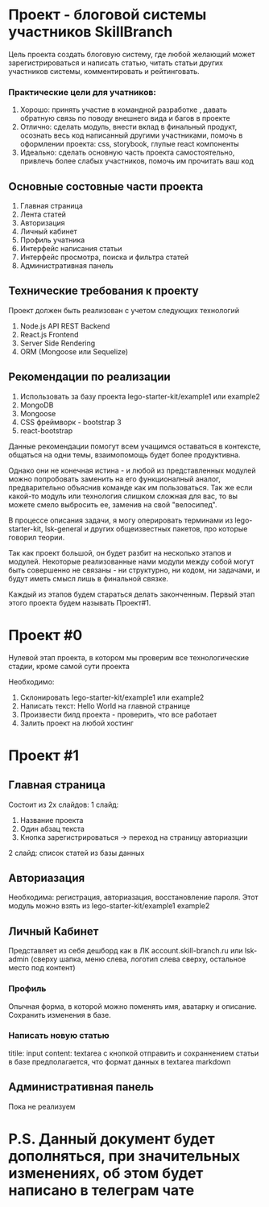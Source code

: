 # Проект - блоговой системы участников SkillBranch

Цель проекта создать блоговую систему, где любой желающий может зарегистрироваться и написать статью, читать статьи других участников системы, комментировать и рейтинговать.

### Практические цели для учатников:
1. Хорошо: принять участие в командной разработке , давать обратную связь по поводу внешнего вида и багов в проекте 
2. Отлично: сделать модуль, внести вклад в финальный продукт, осознать весь код написанный другими участниками, помочь в оформлении проекта: css, storybook, глупые react компоненты 
3. Идеально: сделать основную часть проекта самостоятельно, привлечь более слабых участников, помочь им прочитать ваш  код

## Основные состовные части проекта
1. Главная страница
2. Лента статей
3. Авторизация
4. Личный кабинет
5. Профиль учатника
6. Интерфейс написания статьи
7. Интерфейс просмотра, поиска и фильтра статей
8. Административная панель

## Технические требования к проекту
Проект должен быть реализован с учетом следующих технологий

1. Node.js API REST Backend
2. React.js Frontend
3. Server Side Rendering
4. ORM (Mongoose или Sequelize)
## Рекомендации по реализации
1. Использовать за базу проекта lego-starter-kit/example1 или example2
2. MongoDB
3. Mongoose
4. CSS фреймворк - bootstrap 3
5. react-bootstrap

Данные рекомендации помогут всем учащимся оставаться  в контексте, общаться на одни темы,  взаимопомощь будет более продуктивна.

Однако они не конечная истина - и любой из представленных модулей можно попробовать заменить на его функционалный аналог, предварительно объяснив команде как им пользоваться.
Так же если какой-то модуль или технология слишком сложная для вас, то вы можете смело выбросить ее, заменив на свой "велосипед". 


В процессе описания задачи, я могу оперировать терминами из lego-starter-kit, lsk-general и других общеизвестных пакетов, про которые говорил теории. 

Так как проект большой, он будет разбит на несколько этапов и модулей. Некоторые реализованные нами модули между собой могут быть совершенно не связаны - ни структурно, ни кодом, ни задачами, и будут иметь смысл лишь в финальной связке.

Каждый из этапов будем стараться делать законченным.
Первый этап этого проекта будем называть Проект#1.

# Проект  #0
Нулевой этап проекта, в котором мы проверим все технологические стадии, кроме самой сути проекта

Необходимо: 
1. Склонировать lego-starter-kit/example1 или example2
2. Написать текст: Hello World на главной странице
3. Произвести билд проекта - проверить, что все работает
4. Залить проект на любой хостинг


# Проект #1

## Главная страница
Состоит из 2х слайдов:
1 слайд:
1. Название проекта
2. Один абзац текста
3. Кнопка зарегистрироваться -\> переход на страницу авториазции

2 слайд: список статей из базы данных

## Авториазация
Необходима: регистрация, авториазация, восстановление пароля.
Этот модуль можно взять из lego-starter-kit/example1 example2

## Личный Кабинет
Представляет из себя дешборд как в ЛК account.skill-branch.ru или lsk-admin (сверху шапка, меню слева, логотип слева сверху, остальное место под контент)

### Профиль
Опычная форма, в которой можно поменять имя, аватарку и описание.
Сохранить изменения  в базе.

### Написать новую статью
titile: input
content: textarea 
с кнопкой отправить и сохраннением статьи в базе
предполагается, что формат данных в textarea markdown


## Административная панель
Пока не реализуем


# P.S. Данный документ будет дополняться, при значительных изменениях, об этом будет написано в телеграм чате